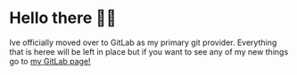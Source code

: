 # Hello there 👋🏼
Ive officially moved over to GitLab as my primary git provider. Everything that is heree will be left in place but if you want to see any of my new things go to [my GitLab page!](https://gitlab.com/djaruun) 
